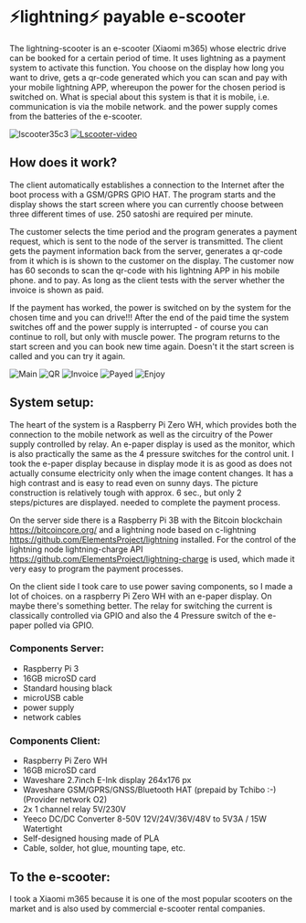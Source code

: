 # ⚡lightning⚡ payable e-scooter

The lightning-scooter is an e-scooter (Xiaomi m365) whose electric drive can be booked for a certain period of time. 
It uses lightning as a payment system to activate this function. You choose on the display how long you want to drive, 
gets a qr-code generated which you can scan and pay with your mobile lightning APP, whereupon the power for the chosen
period is switched on. What is special about this system is that it is mobile, i.e. communication is via the mobile network.
and the power supply comes from the batteries of the e-scooter.   

![lscooter35c3](img/1.jpg)
[![Lscooter-video](https://img.youtube.com/vi/Japhx4_71Qo/0.jpg)](https://www.youtube.com/watch?v=Japhx4_71Qo)



## How does it work?

The client automatically establishes a connection to the Internet after the boot process with a GSM/GPRS GPIO HAT. The program starts
and the display shows the start screen where you can currently choose between three different times of use.
250 satoshi are required per minute. 

The customer selects the time period and the program generates a payment request, which is sent to the node of the
server is transmitted. The client gets the payment information back from the server, generates a qr-code from it which is
is shown to the customer on the display. The customer now has 60 seconds to scan the qr-code with his lightning APP in his mobile phone.
and to pay. As long as the client tests with the server whether the invoice is shown as paid.

If the payment has worked, the power is switched on by the system for the chosen time and you can drive!!! 
After the end of the paid time the system switches off and the power supply is interrupted - of course you can continue to roll,
but only with muscle power. The program returns to the start screen and you can book new time again. Doesn't it 
the start screen is called and you can try it again.



![Main](img/IMG_20181228_164816.jpg)
![QR](img/IMG_20181228_164839.jpg)
![Invoice](img/invoice.png)
![Payed](img/payed.png)
![Enjoy](img/enjoy.png)

## System setup:

The heart of the system is a Raspberry Pi Zero WH, which provides both the connection to the mobile network as well as the circuitry of the 
Power supply controlled by relay. An e-paper display is used as the monitor, which is also practically the same as the 
4 pressure switches for the control unit. I took the e-paper display because in display mode it is as good as 
does not actually consume electricity only when the image content changes. It has a high contrast and is easy to read even on sunny days. The picture construction is relatively tough with approx. 6 sec., but only 2 steps/pictures are displayed.
needed to complete the payment process.  

On the server side there is a Raspberry Pi 3B with the Bitcoin blockchain https://bitcoincore.org/ and a lightning node based on c-lightning https://github.com/ElementsProject/lightning installed. For the control of the lightning node lightning-charge API https://github.com/ElementsProject/lightning-charge is used, which made it very easy to program the payment processes.

On the client side I took care to use power saving components, so I made a lot of choices. 
on a raspberry Pi Zero WH with an e-paper display. On
maybe there's something better. The relay for switching the current is classically controlled via GPIO and also the 
4 Pressure switch of the e-paper polled via GPIO.

### Components Server:
- Raspberry Pi 3
- 16GB microSD card
- Standard housing black
- microUSB cable
- power supply
- network cables

### Components Client:
- Raspberry Pi Zero WH
- 16GB microSD card
- Waveshare 2.7inch E-Ink display 264x176 px 
- Waveshare GSM/GPRS/GNSS/Bluetooth HAT
  (prepaid by Tchibo :-) (Provider network O2)
- 2x 1 channel relay 5V/230V
- Yeeco DC/DC Converter 8-50V 12V/24V/36V/48V to 5V3A / 15W Watertight
- Self-designed housing made of PLA
- Cable, solder, hot glue, mounting tape, etc.


## To the e-scooter:

I took a Xiaomi m365 because it is one of the most popular scooters on the market and is also used by commercial e-scooter rental companies.    

